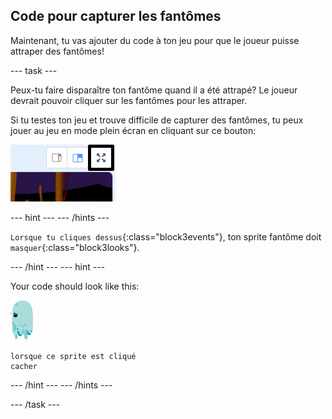 ## Code pour capturer les fantômes

Maintenant, tu vas ajouter du code à ton jeu pour que le joueur puisse attraper des fantômes!

\--- task \---

Peux-tu faire disparaître ton fantôme quand il a été attrapé? Le joueur devrait pouvoir cliquer sur les fantômes pour les attraper.

Si tu testes ton jeu et trouve difficile de capturer des fantômes, tu peux jouer au jeu en mode plein écran en cliquant sur ce bouton:

![capture d'écran](images/ghost-fullscreen-annotated.png)

\--- hint \--- \--- /hints \---

`Lorsque tu cliques dessus`{:class="block3events"}, ton sprite fantôme doit `masquer`{:class="block3looks"}.

\--- /hint \--- \--- hint \---

Your code should look like this:

![sprite-fantôme](images/ghost-sprite.png)

```blocks3
lorsque ce sprite est cliqué
cacher
```

\--- /hint \--- \--- /hints \---

\--- /task \---